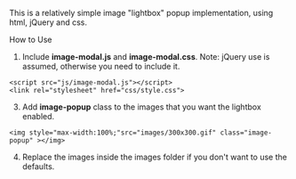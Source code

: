 This is a relatively simple image "lightbox" popup implementation, using html, jQuery and css.

How to Use
1. Include <b>image-modal.js</b> and <b>image-modal.css</b>. Note: jQuery use is assumed, otherwise you need to include it.
```
<script src="js/image-modal.js"></script>
<link rel="stylesheet" href="css/style.css">
```
3. Add <b>image-popup</b> class to the images that you want the lightbox enabled.
```
<img style="max-width:100%;"src="images/300x300.gif" class="image-popup" ></img>
```
4. Replace the images inside the images folder if you don't want to use the defaults.

